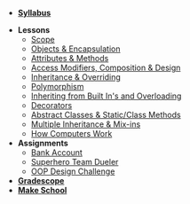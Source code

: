 - **[Syllabus](README.md)**
*  **Lessons**
    * [Scope](Lessons/scope.md)
    * [Objects & Encapsulation](Lessons/objects_encapsulation.md)
    * [Attributes & Methods](Lessons/attributes_methods.md)
    * [Access Modifiers, Composition & Design](Lessons/access_modifiers_composition_design.md)
    * [Inheritance & Overriding](Lessons/inheritance_overriding.md)
    * [Polymorphism](Lessons/polymorphism.md)
    * [Inheriting from Built In's and Overloading](Lessons/inheriting_builtin_overloading.md)
    * [Decorators](Lessons/decorators.md)
    * [Abstract Classes & Static/Class Methods](Lessons/abstract_classes_static_methods.md)
    * [Multiple Inheritance & Mix-ins](Lessons/multi_inheritance_mixins.md)
    * [How Computers Work](Lessons/how_computers_work.md)
*  **Assignments**
    * [Bank Account](Lessons/bank_account.md)
    * [Superhero Team Dueler](https://www.gradescope.com/courses/196280/assignments/777380)
    * [OOP Design Challenge](Lessons/oop_design_challenge.md)
*  [**Gradescope**](https://www.gradescope.com/courses/196280)
* [**Make School**](https://www.makeschool.com)

